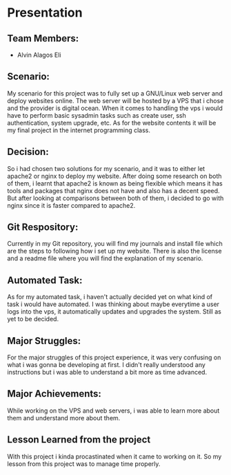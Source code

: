 # Presentation 
## Team Members:
- Alvin Alagos Eli

## Scenario:
My scenario for this project was to fully set up a GNU/Linux web server and deploy websites online. The web server will be hosted by a VPS that i chose and the provider is digital ocean. When it comes to handling the vps i would have to perform basic sysadmin tasks such as create user, ssh authentication, system upgrade, etc. As for the website contents it will be my final project in the internet programming class.

## Decision: 
So i had chosen two solutions for my scenario, and it was to either let apache2 or nginx to deploy my website. After doing some research on both of them, i learnt that apache2 is known as being flexible which means it has tools and packages that nginx does not have and also has a decent speed. But after looking at comparisons between both of them, i decided to go with nginx since it is faster compared to apache2.

## Git Respository: 
Currently in my Git repository, you will find my journals and install file which are the steps to following how i set up my website. There is also the license and a readme file where you will find the explanation of my scenario.

## Automated Task:
As for my automated task, i haven't actually decided yet on what kind of task i would have automated. I was thinking about maybe everytime a user logs into the vps, it automatically updates and upgrades the system. Still as yet to be decided.

## Major Struggles:
For the major struggles of this project experience, it was very confusing on what i was gonna be developing at first. I didn't really understood any instructions but i was able to understand a bit more as time advanced. 

## Major Achievements: 
While working on the VPS and web servers, i was able to learn more about them and understand more about them.
## Lesson Learned from the project
With this project i kinda procastinated when it came to working on it. So my lesson from this project was to manage time properly.



